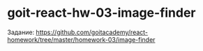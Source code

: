 # goit-react-hw-03-image-finder

Задание:
https://github.com/goitacademy/react-homework/tree/master/homework-03/image-finder
